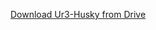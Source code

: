 <a href="https://drive.google.com/drive/folders/1u7syMoIeZaFBp_P-pjqLTpAUSHigskIa?usp=sharing">Download Ur3-Husky from Drive</a>
